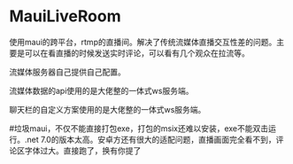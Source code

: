 # MauiLiveRoom
使用maui的跨平台，rtmp的直播间。解决了传统流媒体直播交互性差的问题。主要是可以在看直播的时候发送实时评论，可以看有几个观众在拉流等。

流媒体服务器自己提供自己配置。

流媒体数据的api使用的是大佬整的一体式ws服务端。

聊天栏的自定义方案使用的是大佬整的一体式ws服务端。



#垃圾maui，不仅不能直接打包exe，打包的msix还难以安装，exe不能双击运行。.net 7.0的版本太高。安卓方还有很大的适配问题，直播画面完全看不到，评论区字体过大。直接跑了，换有你提了

